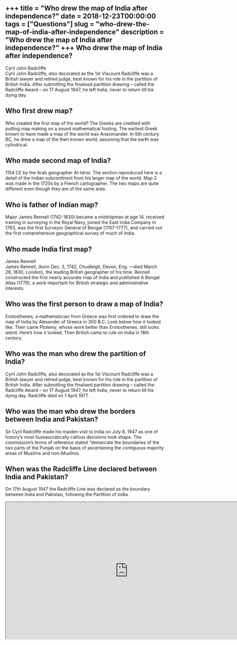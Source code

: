 +++
title = "Who drew the map of India after independence?"
date = 2018-12-23T00:00:00
tags = ["Questions"]
slug = "who-drew-the-map-of-india-after-independence"
description = "Who drew the map of India after independence?"
+++
Who drew the map of India after independence?
---------------------------------------------

Cyril John Radcliffe  
Cyril John Radcliffe, also decorated as the 1st Viscount Radcliffe was a British lawyer and retired judge, best known for his role in the partition of British India. After submitting the finalised partition drawing – called the Radcliffe Award – on 17 August 1947, he left India, never to return till his dying day.

Who first drew map?
-------------------

Who created the first map of the world? The Greeks are credited with putting map making on a sound mathematical footing. The earliest Greek known to have made a map of the world was Anaximander. In 6th century BC, he drew a map of the then known world, assuming that the earth was cylindrical.

Who made second map of India?
-----------------------------

1154 CE by the Arab geographer Al-Idrisi. The section reproduced here is a detail of the Indian subcontinent from his larger map of the world. Map 2 was made in the 1720s by a French cartographer. The two maps are quite different even though they are of the same area.

Who is father of Indian map?
----------------------------

Major James Rennell (1742-1830) became a midshipman at age 14, received training in surveying in the Royal Navy, joined the East India Company in 1763, was the first Surveyor General of Bengal (1767-1777), and carried out the first comprehensive geographical survey of much of India.

Who made India first map?
-------------------------

James Rennell  
James Rennell, (born Dec. 3, 1742, Chudleigh, Devon, Eng. —died March 29, 1830, London), the leading British geographer of his time. Rennell constructed the first nearly accurate map of India and published A Bengal Atlas (1779), a work important for British strategic and administrative interests.

Who was the first person to draw a map of India?
------------------------------------------------

Erotosthenes, a mathematician from Greece was first ordered to draw the map of India by Alexander of Greece in 300 B.C. Look below how it looked like. Then came Ptolemy, whose work better than Erotosthenes, still looks weird. Here’s how it looked. Then British came to rule on India in 18th century.

Who was the man who drew the partition of India?
------------------------------------------------

Cyril John Radcliffe, also decorated as the 1st Viscount Radcliffe was a British lawyer and retired judge, best known for his role in the partition of British India. After submitting the finalised partition drawing – called the Radcliffe Award – on 17 August 1947, he left India, never to return till his dying day. Radcliffe died on 1 April 1977.

Who was the man who drew the borders between India and Pakistan?
----------------------------------------------------------------

Sir Cyril Radcliffe made his maiden visit to India on July 8, 1947 as one of history’s most bureaucratically callous decisions took shape. The commission’s terms of reference stated “demarcate the boundaries of the two parts of the Punjab on the basis of ascertaining the contiguous majority areas of Muslims and non-Muslims.

When was the Radcliffe Line declared between India and Pakistan?
----------------------------------------------------------------

On 17th August 1947 the Radcliffe Line was declared as the boundary between India and Pakistan, following the Partition of India.

<iframe allow="accelerometer; autoplay; clipboard-write; encrypted-media; gyroscope; picture-in-picture" allowfullscreen="" class="__youtube_prefs__  epyt-is-override  no-lazyload" data-no-lazy="1" data-origheight="433" data-origwidth="770" data-skipgform_ajax_framebjll="" height="433" id="_ytid_25272" loading="lazy" src="https://www.youtube.com/embed/ehZePNP_w4I?enablejsapi=1&autoplay=0&cc_load_policy=0&cc_lang_pref=&iv_load_policy=1&loop=0&modestbranding=0&rel=1&fs=1&playsinline=0&autohide=2&theme=dark&color=red&controls=1&" title="YouTube player" width="770"></iframe>